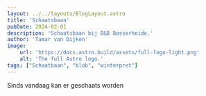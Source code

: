```yaml
---
layout: ../../layouts/BlogLayout.astro
title: 'Schaatsbaan'
pubDate: 2024-02-01
description: 'Schaatsbaan bij B&B Bosserheide.'
author: 'Tamar van Dijken'
image:
    url: 'https://docs.astro.build/assets/full-logo-light.png'
    alt: 'The full Astro logo.'
tags: ["Schaatbaan", "blob", "winterpret"]
---
```



Sinds vandaag kan er geschaats worden
